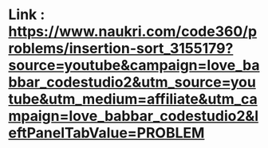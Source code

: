 # Link : https://www.naukri.com/code360/problems/insertion-sort_3155179?source=youtube&campaign=love_babbar_codestudio2&utm_source=youtube&utm_medium=affiliate&utm_campaign=love_babbar_codestudio2&leftPanelTabValue=PROBLEM